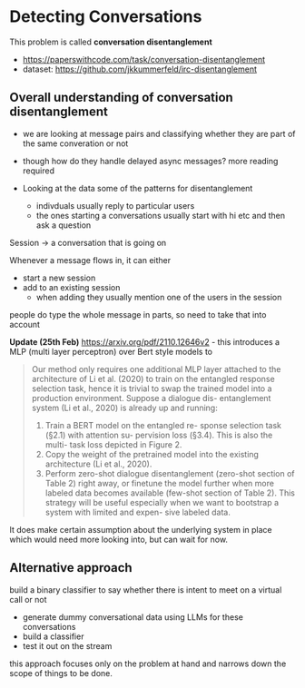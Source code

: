 # Detecting Conversations

This problem is called **conversation disentanglement**

- https://paperswithcode.com/task/conversation-disentanglement
- dataset: https://github.com/jkkummerfeld/irc-disentanglement 


## Overall understanding of conversation disentanglement

- we are looking at message pairs and classifying whether they are part of the same converation or not
- though how do they handle delayed async messages? more reading required


- Looking at the data some of the patterns for disentanglement
    - indivduals usually reply to particular users
    - the ones starting a conversations usually start with hi etc and then ask a question

Session -> a conversation that is going on

Whenever a message flows in, it can either 
- start a new session
- add to an existing session
    - when adding they usually mention one of the users in the session

people do type the whole message in parts, so need to take that into account

**Update (25th Feb)**
https://arxiv.org/pdf/2110.12646v2 - this introduces a MLP (multi layer perceptron) over Bert style models to 

> Our method only requires one additional MLP
> layer attached to the architecture of Li et al. (2020)
> to train on the entangled response selection task,
> hence it is trivial to swap the trained model into a
> production environment. Suppose a dialogue dis-
> entanglement system (Li et al., 2020) is already up
> and running:
> 1. Train a BERT model on the entangled re-
>    sponse selection task (§2.1) with attention su-
>    pervision loss (§3.4). This is also the multi-
>    task loss depicted in Figure 2.
> 2. Copy the weight of the pretrained model into
>    the existing architecture (Li et al., 2020).
> 3. Perform zero-shot dialogue disentanglement
>    (zero-shot section of Table 2) right away, or
>    finetune the model further when more labeled
>    data becomes available (few-shot section of
>    Table 2).
> This strategy will be useful especially when we
> want to bootstrap a system with limited and expen-
> sive labeled data.

It does make certain assumption about the underlying system in place which would need more looking into, but can wait for now.

## Alternative approach

build a binary classifier to say whether there is intent to meet on a virtual call or not
- generate dummy conversational data using LLMs for these conversations
- build a classifier
- test it out on the stream

this approach focuses only on the problem at hand and narrows down the scope of things to be done. 

